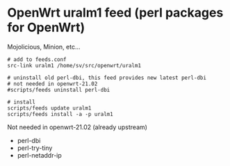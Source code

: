# OpenWrt uralm1 feed (perl packages for OpenWrt)
Mojolicious, Minion, etc...

```
# add to feeds.conf
src-link uralm1 /home/sv/src/openwrt/uralm1

# uninstall old perl-dbi, this feed provides new latest perl-dbi
# not needed in openwrt-21.02
#scripts/feeds uninstall perl-dbi

# install
scripts/feeds update uralm1
scripts/feeds install -a -p uralm1
```

Not needed in openwrt-21.02 (already upstream)
- perl-dbi
- perl-try-tiny
- perl-netaddr-ip
